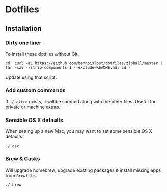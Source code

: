 # Dotfiles

## Installation

### Dirty one liner

To install these dotfiles without Git:

```
cd; curl -#L https://github.com/bennoislost/dotfiles/zipball/master | tar -xzv --strip-components 1 --exclude=README.md; cd -
```

Update using that script.

### Add custom commands

If `~/.extra` exists, it will be sourced along with the other files. Useful for private or machine extras.

### Sensible OS X defaults

When setting up a new Mac, you may want to set some sensible OS X defaults:

```
./.osx
```

### Brew & Casks

Will upgrade homebrew, upgrade existing packages & install missing apps from `Brewfile`.

```
./.brew
```